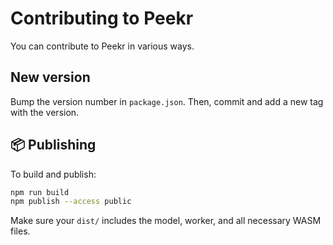 # Contributing to Peekr

You can contribute to Peekr in various ways.

## New version

Bump the version number in `package.json`.
Then, commit and add a new tag with the version.

## 📦 Publishing

To build and publish:

```bash
npm run build
npm publish --access public
```

Make sure your `dist/` includes the model, worker, and all necessary WASM files.
